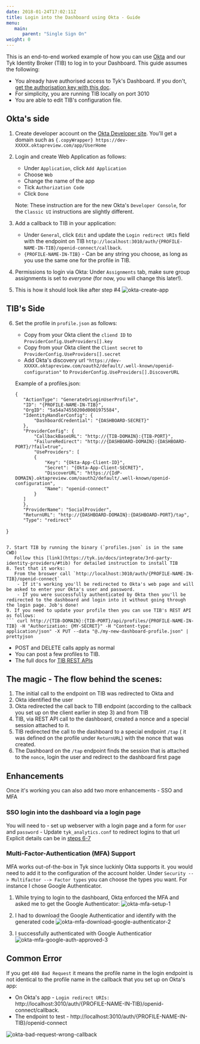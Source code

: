 ```yaml
---
date: 2018-01-24T17:02:11Z
title: Login into the Dashboard using Okta - Guide
menu:
   main:
      parent: "Single Sign On"
weight: 0
---
```



This is an end-to-end worked example of how you can use [Okta](https://www.okta.com/) and our Tyk Identity Broker (TIB) to log in to your Dashboard.
This guide assumes the following:
- You already have authorised access to Tyk's Dashboard. If you don't, [get the authorisation key with this doc](https://tyk.io/docs/security/dashboard/create-users/#a-name-with-api-a-create-a-dashboard-user-with-the-api).
- For simplicity, you are running TIB locally on port 3010
- You are able to edit TIB's configuration file.


## <a name="okta"></a>Okta's side
1. Create developer account on the [Okta Developer site](https://developer.okta.com/).
   You'll get a domain such as `{.copyWrapper} https://dev-XXXXX.oktapreview.com/app/UserHome`
2. Login and create Web Application as follows:
   - Under `Application`, click `Add Application`
   - Choose `Web`
   - Change the name of the app
   - Tick `Authorization Code`
   - Click `Done`

    Note: These instruction are for the new Okta's `Developer Console`, for the `Classic UI` instructions are slightly different.


3. Add a callback to TIB in your application:
   - Under `General`, click `Edit` and update the `Login redirect URIs` field with the endpoint on TIB `http://localhost:3010/auth/{PROFILE-NAME-IN-TIB}/openid-connect/callback`.
   - `{PROFILE-NAME-IN-TIB}` - Can be any string you choose, as long as you use the same one for the profile in TIB.

4. Permissions to login via Okta:
   Under `Assignments` tab, make sure group assignments is set to *everyone* (for now, you will change this later!).

5. This is how it should look like after step #4
![okta-create-app][1]
## <a name="tib"></a>TIB's Side
6. Set the profile in `profile.json` as follows:
   - Copy from your Okta client the `cliend ID`     to `ProviderConfig.UseProviders[].key`
   - Copy from your Okta client the `Client secret` to `ProviderConfig.UseProviders[].secret`
   - Add Okta's discovery url `"https://dev-XXXXX.oktapreview.com/oauth2/default/.well-known/openid-configuration"` to `ProviderConfig.UseProviders[].DiscoverURL`

   Example of a profiles.json:
   ```{.json}
   {
      "ActionType": "GenerateOrLoginUserProfile",
      "ID": "{PROFILE-NAME-IN-TIB}",
      "OrgID": "5a54a74550200d0001975584",
      "IdentityHandlerConfig": {
          "DashboardCredential": "{DASHBOARD-SECRET}"
      },
      "ProviderConfig": {
          "CallbackBaseURL": "http://{TIB-DOMAIN}:{TIB-PORT}",
          "FailureRedirect": "http://{DASHBOARD-DOMAIN}:{DASHBOARD-PORT}/?fail=true",
          "UseProviders": [
          {
              "Key": "{Okta-App-Client-ID}",
              "Secret": "{Okta-App-Client-SECRET}",
              "DiscoverURL": "https://{IdP-DOMAIN}.oktapreview.com/oauth2/default/.well-known/openid-configuration",
              "Name": "openid-connect"
          }
      ]
      },
      "ProviderName": "SocialProvider",
      "ReturnURL": "http://{DASHBOARD-DOMAIN}:{DASHBOARD-PORT}/tap",
      "Type": "redirect"
  }
```

7. Start TIB by running the binary (`profiles.json` is in the same CWD)
   Follow this [link](https://tyk.io/docs/integrate/3rd-party-identity-providers/#tib) for detailed instruction to install TIB
8. Test that it works:
   From the broswer call `http://localhost:3010/auth/{PROFILE-NAME-IN-TIB}/openid-connect`
    - If it's working you'll be redirected to Okta's web page and will be asked to enter your Okta's user and password.
    - If you were successfully authenticated by Okta then you'll be redirected to the dashboard and login into it without going through the login page. Job's done!
9. If you need to update your profile then you can use TIB's REST API as follows:
``` curl http://{TIB-DOMAIN}:{TIB-PORT}/api/profiles/{PROFILE-NAME-IN-TIB} -H "Authorization: {MY-SECRET}" -H "Content-type: application/json" -X PUT --data "@./my-new-dashboard-profile.json" | prettyjson
```
   - POST and DELETE calls apply as normal
   - You can post a few profiles to TIB.
   - The full docs for [TIB REST APIs](https://tyk.io/docs/integrate/3rd-party-identity-providers/tib-rest-api/)

## <a name="flow"></a>The magic - The flow behind the scenes:
 1. The initial call to the endpoint on TIB was redirected to Okta and
 2. Okta identified the user
 3. Okta redirected the call back to TIB endpoint (according to the callback you set up on the client earlier in step 3) and from TIB
 4. TIB, via REST API call to the dashboard, created a nonce and a special session attached to it.
 5. TIB redirected the call to the dashboard to a special endpoint `/tap` ( it was defined on the profile under `ReturnURL`) with the nonce that was created.
 6. The Dashboard on the `/tap` endpoint finds the session that is attached to the `nonce`, login the user and redirect to the dashboard first page


##  <a name="enhancements"></a>Enhancements

Once it's working you can also add two more enhancements - SSO and MFA

### <a name="sso"></a>SSO login into the dashboard via a login page
   You will need to
	- set up webserver with a login page and a form for `user` and `password`
	- Update `tyk_analytics.conf` to redirect logins to that url
    Explicit details can be in [steps 6-7](https://tyk.io/docs/integrate/3rd-party-identity-providers/dashboard-login-ldap-tib/#6-create-a-login-page)

### <a name="mfa-support"></a> Multi-Factor-Authentication (MFA) Support
   MFA works out-of-the-box in Tyk since luckinly Okta supports it. you would need to add it to the configuration of the account holder. Under `Security --> Multifactor --> Factor types` you can choose the types you want. For instance I chose Google Authenticator.

   1. While trying to login to the dashboard, Okta enforced the MFA and asked me to get the Google Authenticator:
   ![okta-mfa-setup-1][2]

   2. I had to download the Google Authenticatior and identify with the generated code
   ![okta-mfa-download-google-authenticator-2][3]
   3. I successfully authenticated with Google Authenticatior
   ![okta-mfa-google-auth-approved-3][4]

## <a name="error"></a> Common Error
If you get `400 Bad Request` it means the profile name in the login endpoint is not identical to the profile name in the callback that you set up on Okta's app:

- On Okta's app - `Login redirect URIs:` http://localhost:3010/auth/{PROFILE-NAME-IN-TIB}/openid-connect/callback.
- The endpoint to test - http://localhost:3010/auth/{PROFILE-NAME-IN-TIB}/openid-connect

![okta-bad-request-wrong-callback][5]

[1]: /docs/img/okta-sso/Okta-create-app.png
[2]: /docs/img/okta-sso/okta-mfa-setup-1.png
[3]: /docs/img/okta-sso/okta-mfa-download-google-authenticator-2.png
[4]: /docs/img/okta-sso/okta-mfa-google-auth-approved-3.png
[5]: /docs/img/okta-sso/okta-bad-request-wrong-callback.png

